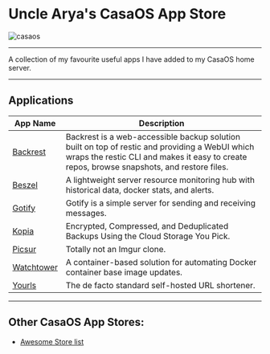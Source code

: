 # Uncle Arya's CasaOS App Store

![casaos](https://github.com/user-attachments/assets/2e8f420e-c651-48c8-9310-8505bd5d3228)

---

A collection of my favourite useful apps I have added to my CasaOS home server.

---

## Applications

| App Name                                                                              | Description                                                                                                                                                                                  |
| ------------------------------------------------------------------------------------- | -------------------------------------------------------------------------------------------------------------------------------------------------------------------------------------------- |
| [Backrest](https://github.com/UncleArya/CasaOS-UncleArya/tree/main/Apps/Backrest)     | Backrest is a web-accessible backup solution built on top of restic and providing a WebUI which wraps the restic CLI and makes it easy to create repos, browse snapshots, and restore files. |
| [Beszel](https://github.com/UncleArya/CasaOS-UncleArya/tree/main/Apps/Beszel)         | A lightweight server resource monitoring hub with historical data, docker stats, and alerts.                                                                                                 |
| [Gotify](https://github.com/UncleArya/CasaOS-UncleArya/tree/main/Apps/Gotify)         | Gotify is a simple server for sending and receiving messages.                                                                                                                                |
| [Kopia](https://github.com/UncleArya/CasaOS-UncleArya/tree/main/Apps/Kopia)           | Encrypted, Compressed, and Deduplicated Backups Using the Cloud Storage You Pick.                                                                                                            |
| [Picsur](https://github.com/UncleArya/CasaOS-UncleArya/tree/main/Apps/Picsur)         | Totally not an Imgur clone.                                                                                                                                                                  |
| [Watchtower](https://github.com/UncleArya/CasaOS-UncleArya/tree/main/Apps/Watchtower) | A container-based solution for automating Docker container base image updates.                                                                                                               |
| [Yourls](https://github.com/UncleArya/CasaOS-UncleArya/tree/main/Apps/Yourls)         | The de facto standard self-hosted URL shortener.                                                                                                                                             |

---

## Other CasaOS App Stores:

-   [Awesome Store list](https://awesome.casaos.io/content/3rd-party-app-stores/list.html)
